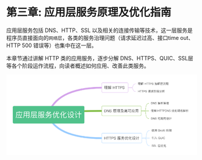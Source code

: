 # 第三章: 应用层服务原理及优化指南

应用层服务包括 DNS、HTTP、SSL 以及相关的连接传输等技术，这一层服务是程序员直接面向的`网络层`，各类的服务治理问题（请求延迟过高、接口time out、HTTP 500 错误等）也集中在这一层。

本章节通过讲解 HTTP 类的应用服务，逐步分解 DNS、HTTPS、QUIC、SSL层等各个阶段运作流程，向读者概述如何应用、改善此类服务。

<div  align="center">
	<img src="../assets/http-summary.png" width = "550"  align=center />
</div>